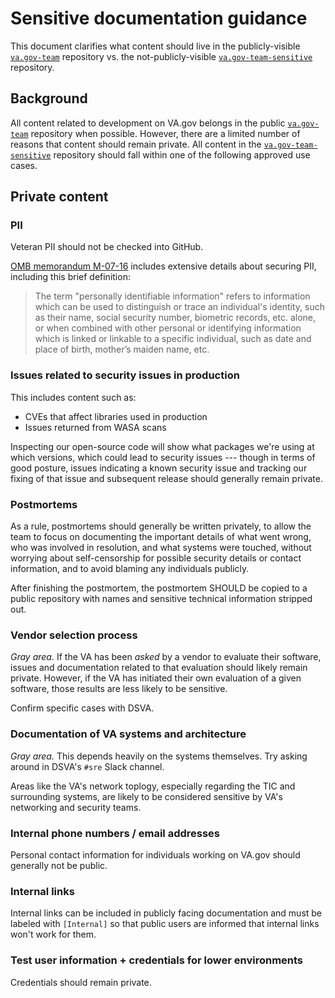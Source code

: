 # Sensitive documentation guidance

This document clarifies what content should live in the publicly-visible [`va.gov-team`](https://github.com/department-of-veterans-affairs/va.gov-team) repository vs. the not-publicly-visible [`va.gov-team-sensitive`](https://github.com/department-of-veterans-affairs/va.gov-team-sensitive) repository.

## Background

All content related to development on VA.gov belongs in the public [`va.gov-team`](https://github.com/department-of-veterans-affairs/va.gov-team) repository when possible. However, there are a limited number of reasons that content should remain private. All content in the [`va.gov-team-sensitive`](https://github.com/department-of-veterans-affairs/va.gov-team-sensitive) repository should fall within one of the following approved use cases.

## Private content

### PII

Veteran PII should not be checked into GitHub. 

[OMB memorandum M-07-16](https://www.whitehouse.gov/sites/whitehouse.gov/files/omb/memoranda/2007/m07-16.pdf) includes extensive details about securing PII, including this brief definition:

> The term "personally identifiable information" refers to information which can be used to distinguish or trace an
individual's identity, such as their name, social security number, biometric records, etc. alone, or when combined
with other personal or identifying information which is linked or linkable to a specific individual, such as date and
place of birth, mother’s maiden name, etc.

### Issues related to security issues in production

This includes content such as:

* CVEs that affect libraries used in production
* Issues returned from WASA scans

Inspecting our open-source code will show what packages we're using at which versions, which could lead to security issues --- though in terms of good posture, issues indicating a known security issue and tracking our fixing of that issue and subsequent release should generally remain private.

### Postmortems

As a rule, postmortems should generally be written privately, to allow the team to focus on documenting the important details of what went wrong, who was involved in resolution, and what systems were touched, without worrying about self-censorship for possible security details or contact information, and to avoid blaming any individuals publicly.

After finishing the postmortem, the postmortem SHOULD be copied to a public repository with names and sensitive technical information stripped out.

### Vendor selection process

*Gray area.* If the VA has been *asked* by a vendor to evaluate their software, issues and documentation related to that evaluation should likely remain private. However, if the VA has initiated their own evaluation of a given software, those results are less likely to be sensitive.

Confirm specific cases with DSVA.

### Documentation of VA systems and architecture

*Gray area.* This depends heavily on the systems themselves. Try asking around in DSVA's `#sre` Slack channel.

Areas like the VA's network toplogy, especially regarding the TIC and surrounding systems, are likely to be considered sensitive by VA's networking and security teams.

### Internal phone numbers / email addresses

Personal contact information for individuals working on VA.gov should generally not be public.

### Internal links

Internal links can be included in publicly facing documentation and must be labeled with `[Internal]` so that public users are informed that internal links won't work for them. 

### Test user information + credentials for lower environments

Credentials should remain private.
